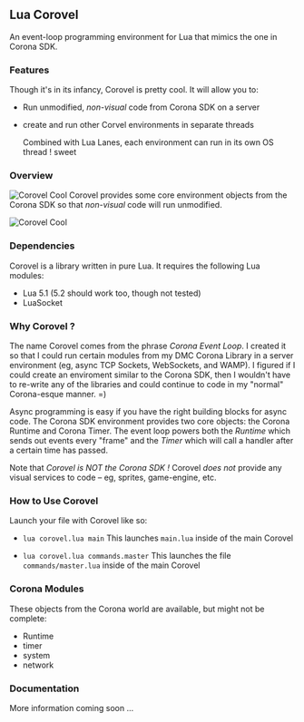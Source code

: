 
## Lua Corovel ##

An event-loop programming environment for Lua that mimics the one in Corona SDK.



### Features ###

Though it's in its infancy, Corovel is pretty cool. It will allow you to:

* Run unmodified, *non-visual* code from Corona SDK on a server

* create and run other Corvel environments in separate threads

  Combined with Lua Lanes, each environment can run in its own OS thread ! sweet



### Overview ###

![Corovel Cool](https://raw.githubusercontent.com/dmccuskey/lua-corovel/master/assets/corovel-main.png "Corovel Overview") Corovel provides some core environment objects from the Corona SDK so that *non-visual* code will run unmodified.


![Corovel Cool](https://raw.githubusercontent.com/dmccuskey/lua-corovel/master/assets/corovel-sub.png "Corovel Threads")


### Dependencies ###

Corovel is a library written in pure Lua. It requires the following Lua modules:

* Lua 5.1 (5.2 should work too, though not tested)
* LuaSocket



### Why Corovel ? ###


The name Corovel comes from the phrase *Corona Event Loop*. I created it so that I could run certain modules from my DMC Corona Library in a server environment (eg, async TCP Sockets, WebSockets, and WAMP). I figured if I could create an enviroment similar to the Corona SDK, then I wouldn't have to re-write any of the libraries and could continue to code in my "normal" Corona-esque manner. =)

Async programming is easy if you have the right building blocks for async code. The Corona SDK environment provides two core objects: the Corona Runtime and Corona Timer. The event loop powers both the *Runtime* which sends out events every "frame" and the *Timer* which will call a handler after a certain time has passed.


Note that *Corovel is NOT the Corona SDK !* Corovel *does not* provide any visual services to code – eg, sprites, game-engine, etc.



### How to Use Corovel ###

Launch your file with Corovel like so:

* `lua corovel.lua main`
  This launches `main.lua` inside of the main Corovel

* `lua corovel.lua commands.master`
  This launches the file `commands/master.lua` inside of the main Corovel



### Corona Modules ###

These objects from the Corona world are available, but might not be complete:
* Runtime
* timer
* system
* network



### Documentation ###

More information coming soon ...
